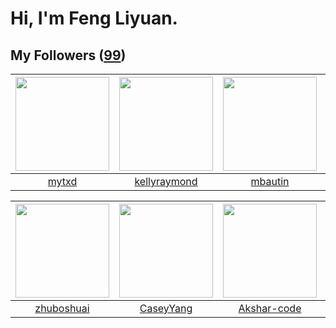 # Hi, I'm Feng Liyuan.

## My Followers ([99](https://github.com/SunRunAway?tab=followers))

| <img src="https://avatars.githubusercontent.com/u/43415053?v=4" width="150" height="150" /> | <img src="https://avatars.githubusercontent.com/u/58126365?v=4" width="150" height="150" /> | <img src="https://avatars.githubusercontent.com/u/552936?v=4" width="150" height="150" /> | <img src="https://avatars.githubusercontent.com/u/2445111?v=4" width="150" height="150" /> |
| :-----------------------------------------------------------------------------------------: | :-----------------------------------------------------------------------------------------: | :---------------------------------------------------------------------------------------: | :----------------------------------------------------------------------------------------: |
|                              [mytxd](https://github.com/mytxd)                              |                       [kellyraymond](https://github.com/kellyraymond)                       |                           [mbautin](https://github.com/mbautin)                           |                           [hyperpro](https://github.com/hyperpro)                          |

| <img src="https://avatars.githubusercontent.com/u/10694566?v=4" width="150" height="150" /> | <img src="https://avatars.githubusercontent.com/u/2445114?v=4" width="150" height="150" /> | <img src="https://avatars.githubusercontent.com/u/59618640?v=4" width="150" height="150" /> | <img src="https://avatars.githubusercontent.com/u/41809508?v=4" width="150" height="150" /> |
| :-----------------------------------------------------------------------------------------: | :----------------------------------------------------------------------------------------: | :-----------------------------------------------------------------------------------------: | :-----------------------------------------------------------------------------------------: |
|                         [zhuboshuai](https://github.com/zhuboshuai)                         |                          [CaseyYang](https://github.com/CaseyYang)                         |                        [Akshar-code](https://github.com/Akshar-code)                        |                        [Reminiscent](https://github.com/Reminiscent)                        |